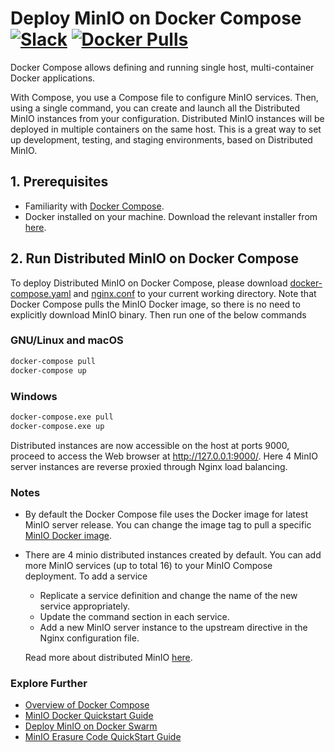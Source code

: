 # Deploy MinIO on Docker Compose [![Slack](https://slack.min.io/slack?type=svg)](https://slack.min.io)  [![Docker Pulls](https://img.shields.io/docker/pulls/minio/minio.svg?maxAge=604800)](https://hub.docker.com/r/minio/minio/)

Docker Compose allows defining and running single host, multi-container Docker applications.

With Compose, you use a Compose file to configure MinIO services. Then, using a single command, you can create and launch all the Distributed MinIO instances from your configuration. Distributed MinIO instances will be deployed in multiple containers on the same host. This is a great way to set up development, testing, and staging environments, based on Distributed MinIO. 

## 1. Prerequisites

* Familiarity with [Docker Compose](https://docs.docker.com/compose/overview/).
* Docker installed on your machine. Download the relevant installer from [here](https://www.docker.com/community-edition#/download).

## 2. Run Distributed MinIO on Docker Compose

To deploy Distributed MinIO on Docker Compose, please download [docker-compose.yaml](https://github.com/minio/minio/blob/master/docs/orchestration/docker-compose/docker-compose.yaml?raw=true) and [nginx.conf](https://github.com/minio/minio/blob/master/docs/orchestration/docker-compose/nginx.conf?raw=true) to your current working directory. Note that Docker Compose pulls the MinIO Docker image, so there is no need to explicitly download MinIO binary. Then run one of the below commands

### GNU/Linux and macOS

```sh
docker-compose pull
docker-compose up
```

### Windows

```sh
docker-compose.exe pull
docker-compose.exe up
```

Distributed instances are now accessible on the host at ports 9000, proceed to access the Web browser at http://127.0.0.1:9000/. Here 4 MinIO server instances are reverse proxied through Nginx load balancing.

### Notes

* By default the Docker Compose file uses the Docker image for latest MinIO server release. You can change the image tag to pull a specific [MinIO Docker image](https://hub.docker.com/r/minio/minio/).

* There are 4 minio distributed instances created by default. You can add more MinIO services (up to total 16) to your MinIO Compose deployment. To add a service
  * Replicate a service definition and change the name of the new service appropriately.
  * Update the command section in each service.
  * Add a new MinIO server instance to the upstream directive in the Nginx configuration file.

  Read more about distributed MinIO [here](https://docs.min.io/docs/distributed-minio-quickstart-guide).

### Explore Further
- [Overview of Docker Compose](https://docs.docker.com/compose/overview/)
- [MinIO Docker Quickstart Guide](https://docs.min.io/docs/minio-docker-quickstart-guide)
- [Deploy MinIO on Docker Swarm](https://docs.min.io/docs/deploy-minio-on-docker-swarm)
- [MinIO Erasure Code QuickStart Guide](https://docs.min.io/docs/minio-erasure-code-quickstart-guide)
